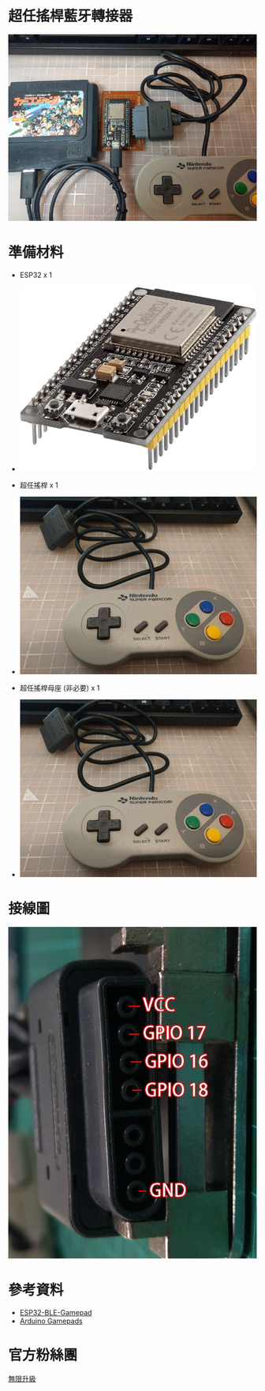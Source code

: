 # 超任搖桿藍牙轉接器
![alt ESP32](https://github.com/channel2007/SNESPlug/blob/master/image/img01.png "ESP32")

# 準備材料
* ESP32 x 1
* ![alt ESP32](https://github.com/channel2007/SNESPlug/blob/master/image/img02.png "ESP32")

* 超任搖桿 x 1
* ![alt SNES](https://github.com/channel2007/SNESPlug/blob/master/image/img03.png "SNES")

* 超任搖桿母座 (非必要) x 1
* ![alt SNES](https://github.com/channel2007/SNESPlug/blob/master/image/img04.png "SNES")

# 接線圖
![alt wiring](https://github.com/channel2007/SNESPlug/blob/master/image/img05.jpeg "wiring")

# 參考資料
* [ESP32-BLE-Gamepad](https://github.com/lemmingDev/ESP32-BLE-Gamepad)
* [Arduino Gamepads](https://bitluni.net/gamepad)

# 官方粉絲團
[無限升級](https://www.facebook.com/unlimited.upgrade)
